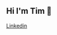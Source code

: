 ## Hi  I'm Tim  👋 

[Linkedin](https://www.linkedin.com/in/timothy-mccormack-ii/)



<!--
**TMack88/TMack88** is a ✨ _special_ ✨ repository because its `README.md` (this file) appears on your GitHub profile.

Here are some ideas to get you started:


- 📫 

-->
